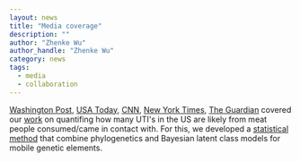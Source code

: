 ```yaml
---
layout: news
title: "Media coverage"
description: ""
author: "Zhenke Wu"
author_handle: "Zhenke Wu"
category: news
tags: 
  - media
  - collaboration
---
```

 
[Washington Post](https://www.washingtonpost.com/wellness/2023/03/23/bacteria-meat-uti-urinary-tract-gwu-study-ecoli/), [USA Today](https://www.usatoday.com/story/news/health/2023/03/23/uti-bladder-infections-linked-e-coli-meat/11509214002/), [CNN](https://t.co/1lPeUgFOwF), [New York Times](https://t.co/UNEA2DCSIY), [The Guardian](https://www.theguardian.com/environment/2023/mar/23/e-coli-meat-half-a-million-uti-urniary-tract-infection-us) covered our [work](https://www.sciencedirect.com/science/article/pii/S2352771423000381?via%3Dihub) on quantifing how many UTI's in the US are likely from meat people consumed/came in contact with. For this, we developed a [statistical method](https://onlinelibrary.wiley.com/doi/full/10.1111/biom.13580) that combine phylogenetics and Bayesian latent class models for mobile genetic elements. 
